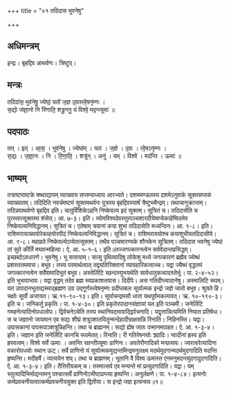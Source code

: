 +++
title = "०१ तदिदास भुवनेषु"

+++
## अधिमन्त्रम्
इन्द्रः। बृहद्दिव आथर्वणः। त्रिष्टुप्।

## मन्त्रः
तदिदा॑स॒ भुव॑नेषु॒ ज्येष्ठं॒ यतो॑ ज॒ज्ञ उ॒ग्रस्त्वे॒षनृ॑म्णः ।  
स॒द्यो ज॑ज्ञा॒नो नि रि॑णाति॒ शत्रू॒ननु॒ यं विश्वे॒ मद॒न्त्यूमाः॑ ॥

## पदपाठः
तत् । इत् । आ॒स॒ । भुव॑नेषु । ज्येष्ठ॑म् । यतः॑ । ज॒ज्ञे । उ॒ग्रः । त्वे॒षऽनृ॑म्णः ।  
स॒द्यः । ज॒ज्ञा॒नः । नि । रि॒णा॒ति॒ । शत्रू॑न् । अनु॑ । यम् । विश्वे॑ । मद॑न्ति । ऊमाः॑ ॥

## भाष्यम्
तत्राष्टमाष्टके षष्थाद्यायम् व्याख्याय सप्तम्याध्याय आरभ्यते। दशममण्डलस्य दशमेऽनुवाके सूक्तसप्तकं व्याख्यातम्। तदिदिति नवर्चमष्टमं सूक्तमथर्वनः पुत्रस्य बृहद्दिवस्यार्षं त्रैष्टुभमैन्द्रम्। तथाचानुक्रान्तम्। तदिन्नवाथर्वणो बृहद्दिव इति। चातुर्विंशिकेऽहनि निष्केवल्य इदं सूक्तम्। सूत्रितं च। तदिदासेति च पुरस्तात्सूक्तस्य शंसेत्। आ. ७-३। इति। व्योमविश्वदेवस्तुत्पञ्चशारदीयेष्वप्येकाहेष्विदमेव निष्केवल्यनिविद्धानम्। सुत्रितं च। एतेषाम् त्रयानां कया शुभा तदिदासेति मध्यन्दिनः। आ. ९-८। इति। राशिमरायाख्ययोरेकाहयोरपीदं निष्केवल्यनिविद्धानम्। सूत्रितं च। राशिमराययोश्च कयाशुभीयतदिदासीये। आ. ९-८। महाव्रते निष्केवल्येऽप्येतत्सूक्तम्। तथैव पञ्चमारण्यके शौनकेन सूत्रितम्। तदिदास भवनेषु ज्येष्ठं तां सुते कीर्तिं मघवन्महित्वा। ऐ. आ. ५-१-६। इति॥तज्जगत्कारनत्वेन सर्ववेदान्तप्रसिद्धम्। इच्छब्दोऽवधारणे। भुवनेषु। भू सत्तायाम्। सत्सु पृथिव्यादिषु लोकेशु मध्ये जगत्कारणं ब्रह्मैव ज्येष्थं प्रशस्ततममास। बभूव। तस्य परमार्थत्वात् तद्व्यतिरिक्तानां व्यावहारिकत्वाच्च। यद्वा ज्यैष्थं वृद्धतमं जगत्कारनत्वेन सर्वेषामादिभूतं बभूव। अस्तेर्लिटि च्छन्दस्युभयथेति सार्वधातुकत्वादस्तेर्भूः। पा. २-४-५२। इति भूभावाभावः। यद्वा वृद्धम् तदेव ब्रह्म स्वप्रकाशतयास। दिदीपे। अस गतिदीप्त्यादानेषु। अस्मालिटि रूपम्। यत उपादानभूताद्यस्माद्ब्रह्मण उग्र उद्गूर्णस्त्वेषनृम्णः प्रदीप्तबलः सूर्यात्मक इन्द्रो जज्ञे जातो बभूव। श्रूयते हि। चक्षोः सूर्यो अजायत। ऋ.११-९०-१३। इति। सूर्याचन्द्रमसौ धाता यथपूर्वमकल्पयत्। ऋ. १०-१९०-३। इति च। जनिकर्तु प्रकृतिः। पा. १-४-३०। इति प्रकृतेरपादानसंज्ञायां यत इति पञ्चमी। जनेर्लिटि गमहनेत्यादिनोपधालोपः। द्विर्वचनेऽचेति तस्य स्थानिवद्भावाद्द्विर्वचनादि। यद्वृत्तान्नित्यमिति निघात प्रतिषेधः। स च जज्ञानो जायमान एव सद्यः शीघ्रं शत्रूञ्शातयितॄन्मन्देहादीन्राक्षसन्नि रिनाति। निहिनस्ति। यद्वा। उपासकानां पापरूपाञ्शत्रून्निहन्ति। तथा च ब्राह्मनम्। सद्यो ह्येष जातः पप्मानमपाहत। ऐ. आ. १-३-४। इति। जज्ञान इति जनेर्लिटि कानचि रूपमेतत्। रिनाति। री गतिरेषनयोः क्र्यादिः। प्वादीनां ह्रस्व इति ह्रस्वत्वम्। विश्वे सर्वे ऊमाः । अवन्ति रक्षन्तीत्यूमाः प्राणिनः। अवतेरौणादिको मन्प्रत्ययः। ज्वरत्वरेत्यादिना वकारोपधयोः स्थान ऊट्। सर्वे प्राणिनो यं सूर्यात्मकमुद्यन्तमिन्द्रमनुलक्ष्य मदर्थमुदगान्मदर्थमुदगादिति मदन्ति हृष्यन्ति। मदीहर्षे। व्यत्ययेन शप्। तथा च ब्राह्मणम्। भूतानि वै विश्व ऊमास्त एनमनुमदन्त्युदगादुदगादिति। ऐ. आ. १-३-४। इति। तैत्तिरीयकम् च। तस्मात्सर्व एव मन्यन्ते मां प्रत्युदगादिति। यद्वा। यम् स्तुत्यादिभिर्माद्यन्तमनु पश्चात्सर्वे प्राणिनोऽभीष्टप्राप्त्या हृष्यन्ति। अनुर्लक्षणे। पा. १-४-८४। इत्यनोः कर्मप्रवचनीयत्वात्कर्मप्रवचनीययुक्त इति द्वितीया। स इन्द्रो जज्ञ इत्यन्वयः॥१॥